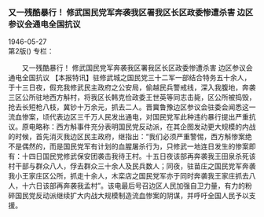 ### 又一残酷暴行！  修武国民党军奔袭我区署我区长区政委惨遭杀害  边区参议会通电全国抗议  

1946-05-27  
第2版()
专栏：

　　又一残酷暴行！
    修武国民党军奔袭我区署我区长区政委惨遭杀害
    边区参议会通电全国抗议
    【本报特讯】驻修武城之国民党三十二军一部结合特务五十余人，于十三日夜，假充我修武民主政府之公安局，偷越民兵警戒线，深入我腹地，奔袭三区公所驻地西方斛村，将我区长韩克俭政委王世英等同志击毙，区公所被捣毁，抢去长短枪八枝，冀钞十万余元，抓去二人。晋冀鲁豫边区参议会驻委会闻悉这一流血惨案，顷代表边区三千万人民发出通电，对国民党军此种违约暴行提出严重抗议。原电略称：西方斛事件充分表明国民党反动派，在其企图发动更大规模的内战的时候，首先消灭我边区民主政府，继指出：“我们必须严重警惕，西方斛惨案绝不是偶然的，而是国民党军有计划的血腥屠杀行为，只修武一地连日发生的惨案即有：十四日国民党修武保安团袭击我待王村。十五日夜该部再奔袭我王田泉杀死该村干部与群众八人，俘去群众三十余人及民兵数人；同夜，驻苗庄之国民党军奔袭我小王家庄区公所，抓走十余人，木栾店之国民党军亦于同时奔袭我王家庄抓去八人，十六日该部再奔袭我孟村”。该电最后号召边区人民加强自卫力量，有力的粉碎国民党反动派继续扩大内战大规模制造流血惨案的阴谋，并呼吁全国人民予以支援。  
